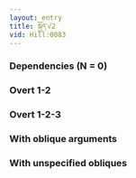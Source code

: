 ```yaml
---
layout: entry
title: སྐྱོད་√2
vid: Hill:0083
---
```

### Dependencies (N = 0)


### Overt 1-2


### Overt 1-2-3


### With oblique arguments


### With unspecified obliques
